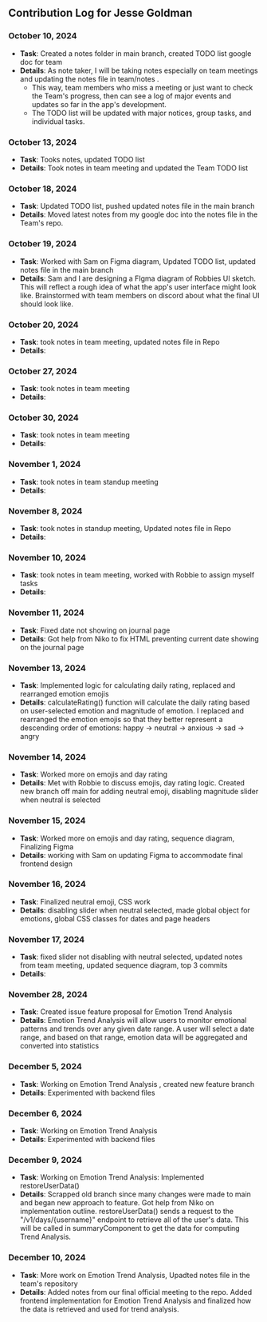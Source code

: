 ## Contribution Log for Jesse Goldman

### October 10, 2024
  - **Task**: Created a notes folder in main branch, created TODO list google doc for team 
  - **Details**: As note taker, I will be taking notes especially on team meetings and updating the notes file in team/notes .
    - This way, team members who miss a meeting or just want to check the Team's progress, then can see a log of major events and updates so far in the app's development.
    - The TODO list will be updated with major notices, group tasks, and individual tasks. 

### October 13, 2024
  - **Task**: Tooks notes, updated TODO list 
  - **Details**: Took notes in team meeting and updated the Team TODO list

### October 18, 2024
  - **Task**: Updated TODO list, pushed updated notes file in the main branch
  - **Details**: Moved latest notes from my google doc into the notes file in the Team's repo. 

### October 19, 2024
  - **Task**: Worked with Sam on Figma diagram, Updated TODO list, updated notes file in the main branch
  - **Details**: Sam and I are designing a FIgma diagram of Robbies UI sketch. This will reflect a rough idea of what the app's user interface might look like. Brainstormed with team members on discord about what the final UI should look like.

### October 20, 2024
  - **Task**: took notes in team meeting, updated notes file in Repo 
  - **Details**:

### October 27, 2024
  - **Task**: took notes in team meeting  
  - **Details**: 

### October 30, 2024
  - **Task**: took notes in team meeting
  - **Details**: 

### November 1, 2024
  - **Task**: took notes in team standup meeting
  - **Details**:

### November 8, 2024
  - **Task**: took notes in standup meeting, Updated notes file in Repo
  - **Details**:

### November 10, 2024
  - **Task**: took notes in team meeting, worked with Robbie to assign myself tasks 
  - **Details**:

### November 11, 2024
  - **Task**: Fixed date not showing on journal page
  - **Details**: Got help from Niko to fix HTML preventing current date showing on the journal page

### November 13, 2024
  - **Task**: Implemented logic for calculating daily rating, replaced and rearranged emotion emojis 
  - **Details**: calculateRating() function will calculate the daily rating based on user-selected emotion and magnitude of emotion. I replaced and rearranged the emotion emojis so that they better represent a descending order of emotions: happy -> neutral -> anxious -> sad -> angry 

### November 14, 2024
  - **Task**: Worked more on emojis and day rating 
  - **Details**: Met with Robbie to discuss emojis, day rating logic. Created new branch off main for adding neutral emoji, disabling magnitude slider when neutral is selected

### November 15, 2024
  - **Task**: Worked more on emojis and day rating, sequence diagram, Finalizing Figma   
  - **Details**: working with Sam on updating Figma to accommodate final frontend design


### November 16, 2024
  - **Task**: Finalized neutral emoji, CSS work    
  - **Details**: disabling slider when neutral selected, made global object for emotions, global CSS classes for dates and page headers 


### November 17, 2024
  - **Task**: fixed slider not disabling with neutral selected, updated notes from team meeting, updated sequence diagram, top 3 commits 
  - **Details**:

### November 28, 2024
  - **Task**: Created issue feature proposal for Emotion Trend Analysis 
  - **Details**: Emotion Trend Analysis will allow users to monitor emotional patterns and trends over any given date range. A user will select a date range, and based on that range, emotion data will be aggregated and converted into statistics

 ### December 5, 2024
  - **Task**: Working on Emotion Trend Analysis , created new feature branch 
  - **Details**: Experimented with backend files

 ### December 6, 2024
  - **Task**: Working on Emotion Trend Analysis 
  - **Details**: Experimented with backend files

 ### December 9, 2024
  - **Task**: Working on Emotion Trend Analysis: Implemented restoreUserData() 
  - **Details**: Scrapped old branch since many changes were made to main and began new approach to feature. Got help from Niko on implementation outline. restoreUserData() sends a request to the "/v1/days/{username}" endpoint to retrieve all of the user's data. This will be called in summaryComponent to get the data for computing Trend Analysis.

 ### December 10, 2024
  - **Task**: More work on Emotion Trend Analysis, Upadted notes file in the team's repository
  - **Details**: Added notes from our final official meeting to the repo. Added frontend implementation for Emotion Trend Analysis and finalized how the data is retrieved and used for trend analysis. 



